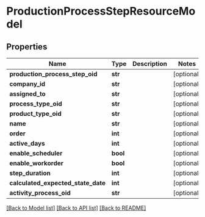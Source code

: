 # ProductionProcessStepResourceModel

## Properties
Name | Type | Description | Notes
------------ | ------------- | ------------- | -------------
**production_process_step_oid** | **str** |  | [optional] 
**company_id** | **str** |  | [optional] 
**assigned_to** | **str** |  | [optional] 
**process_type_oid** | **str** |  | [optional] 
**product_type_oid** | **str** |  | [optional] 
**name** | **str** |  | [optional] 
**order** | **int** |  | [optional] 
**active_days** | **int** |  | [optional] 
**enable_scheduler** | **bool** |  | [optional] 
**enable_workorder** | **bool** |  | [optional] 
**step_duration** | **int** |  | [optional] 
**calculated_expected_state_date** | **int** |  | [optional] 
**activity_process_oid** | **str** |  | [optional] 

[[Back to Model list]](../README.md#documentation-for-models) [[Back to API list]](../README.md#documentation-for-api-endpoints) [[Back to README]](../README.md)


